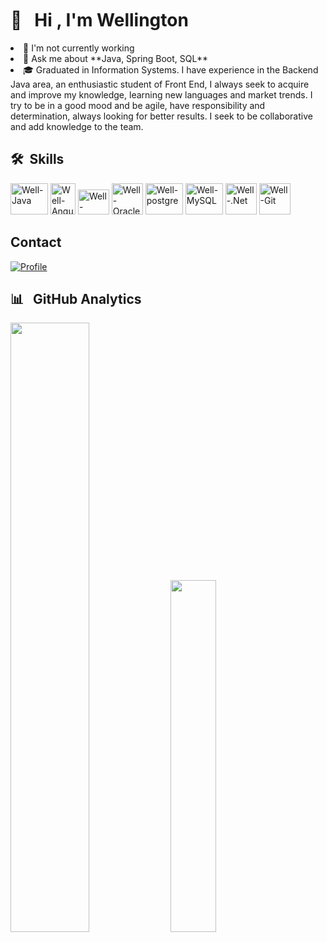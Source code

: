 
<h1 aling="left">👋 &nbsp; Hi <img height="30px">, I'm Wellington</h1>

 <li>🔭 I'm not currently working <!-- I’m currently working at [Empresa](Link daEmpresa)--></li>
<li>💬 Ask me about **Java, Spring Boot, SQL**</li>
<!-- - 👨‍💻 More at [wellington.dev](https://wellington.dev) -->

<li aling="left">🎓 Graduated in Information Systems. I have experience in the Backend Java area, an enthusiastic student of Front End, I always seek to acquire and improve my knowledge, learning new languages ​​and market trends. I try to be in a good mood and be agile, have responsibility and determination, always looking for better results. I seek to be collaborative and add knowledge to the team.</li>

## 🛠 &nbsp;Skills
<div style="display: inline_block">
  <img aling="center" alt="Well-Java" height="50" width="60" src="https://cdn.jsdelivr.net/gh/devicons/devicon/icons/java/java-original-wordmark.svg">
  <img aling="center" alt="Well-Angular" height="50" width="40" src="https://cdn.jsdelivr.net/gh/devicons/devicon/icons/spring/spring-original-wordmark.svg">
  <img aling="center" alt="Well-Angular" height="40" width="50" src="https://cdn.jsdelivr.net/gh/devicons/devicon/icons/angularjs/angularjs-original.svg">
  <img aling="center" alt="Well-Oracle" height="50" width="50" src="https://cdn.jsdelivr.net/gh/devicons/devicon/icons/oracle/oracle-original.svg">
  <img aling="center" alt="Well-postgre" height="50" width="60" src="https://cdn.jsdelivr.net/gh/devicons/devicon/icons/postgresql/postgresql-plain-wordmark.svg">
  <img aling="center" alt="Well-MySQL" height="50" width="60" src="https://cdn.jsdelivr.net/gh/devicons/devicon/icons/mysql/mysql-original-wordmark.svg">
  <img aling="center" alt="Well-.Net" height="50" width="50" src="https://icongr.am/devicon/dot-net-original-wordmark.svg?size=128&color=ffffff">
  <img aling="center" alt="Well-Git" height="50" width="50" src="https://icongr.am/devicon/git-original.svg?size=131&color=c8b014">
  <br>
</div>
<!-- uso com badges
<div style="display: inline_block">
<br/>
    <img aling="center" alt="Java" src="https://img.shields.io/badge/Java-ED8B00?style=for-the-badge&logo=openjdk&logoColor=white"/>
     <img aling="center" alt="Spring" src="https://img.shields.io/badge/Spring-6DB33F?style=for-the-badge&logo=spring&logoColor=white"/>
    <img aling="center" alt="Angular" src="https://img.shields.io/badge/Angular-DD0031?style=for-the-badge&logo=angular&logoColor=white"/>
    <img aling="center" alt="PostgreSQL" src="https://img.shields.io/badge/PostgreSQL-316192?style=for-the-badge&logo=postgresql&logoColor=white"/>
     <img aling="center" alt="Oracle" src="https://img.shields.io/badge/Oracle-F80000?style=for-the-badge&logo=oracle&logoColor=black"/>
     <img aling="center" alt="MySQL" src="https://img.shields.io/badge/MySQL-005C84?style=for-the-badge&logo=mysql&logoColor=white"/>
    <img aling="center" alt=".Net" src="https://img.shields.io/badge/.NET-5C2D91?style=for-the-badge&logo=.net&logoColor=white"/>
</div>-->

## Contact
[![Profile](https://img.shields.io/badge/LinkedIn-0077B5?style=for-the-badge&logo=linkedin&logoColor=white)](https://www.linkedin.com/in/wellingtonluizsb/)
<!--[![Profile](https://img.shields.io/badge/WhatsApp-25D366?style=for-the-badge&logo=whatsapp&logoColor=white)](https://api.whatsapp.com/send?phone=5531993862869&text=Ol%C3%A1!!!)
[![Profile](https://img.shields.io/badge/Wellington-05122A?style=flat&logo=instagram)](https://www.instagram.com/wellingtonbarbosa5205/)
-->

## 📊 &nbsp; GitHub Analytics
<p style="display: inline_block">
<img width="50%" src="https://github-readme-stats.vercel.app/api?username=wlusbar&show_icons=true&theme=dracula&include_all_commits=true"/>
<img width="38%" src="https://github-readme-stats.vercel.app/api/top-langs/?username=anuraghazra&layout=compact&theme=dracula"/>
</p>

